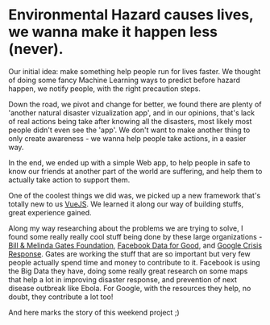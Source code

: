 # Environmental Hazard causes lives, we wanna make it happen less (never).

Our initial idea: make something help people run for lives faster. We thought of doing some fancy Machine Learning ways to predict before hazard happen, we notify people, with the right precaution steps.

Down the road, we pivot and change for better, we found there are plenty of 'another natural disaster vizualization app', and in our opinions, that's lack of real actions being take after knowing all the disasters, most likely most people didn't even see the 'app'. We don't want to make another thing to only create awareness - we wanna help people take actions, in a easier way.

In the end, we ended up with a simple Web app, to help people in safe to know our friends at another part of the world are suffering, and help them to actually take action to support them. 

One of the coolest things we did was, we picked up a new framework that's totally new to us [VueJS](https://vuejs.org/). We learned it along our way of building stuffs, great experience gained.

Along my way researching about the problems we are trying to solve, I found some really really cool stuff being done by these large organizations - [Bill & Melinda Gates Foundation](https://www.gatesfoundation.org/), [Facebook Data for Good](https://dataforgood.fb.com/), and [Google Crisis Response](https://crisisresponse.google/). Gates are working the stuff that are so important but very few people actually spend time and money to contribute to it. Facebook is using the Big Data they have, doing some really great research on some maps that help a lot in improving disaster response, and prevention of next disease outbreak like Ebola. For Google, with the resources they help, no doubt, they contribute a lot too!

And here marks the story of this weekend project ;)

